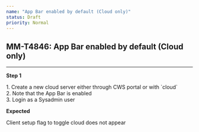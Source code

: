 ```yaml
---
name: "App Bar enabled by default (Cloud only)"
status: Draft
priority: Normal
---
```


## MM-T4846: App Bar enabled by default (Cloud only)

---

**Step 1**

1\. Create a new cloud server either through CWS portal or with \`cloud\`\
2\. Note that the App Bar is enabled\
3\. Login as a Sysadmin user

**Expected**

Client setup flag to toggle cloud does not appear
